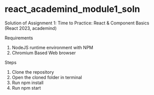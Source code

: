 # react_academind_module1_soln
Solution of  Assignment 1: Time to Practice: React &amp; Component Basics (React 2023, academind)

Requirements
1. NodeJS runtime environment with NPM
2. Chromium Based Web browser

Steps
1. Clone the repository
2. Open the cloned folder in terminal
3. Run npm install
4. Run npm start
